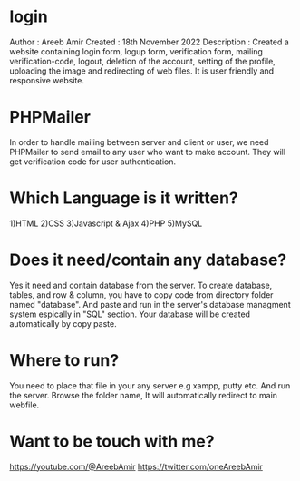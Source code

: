 # login
Author : Areeb Amir
Created : 18th November 2022
Description : Created a website containing login form, logup form, verification form, mailing verification-code, logout, deletion of the account, setting of the profile, uploading the image and redirecting of web files. It is user friendly and responsive website.

# PHPMailer
In order to handle mailing between server and client or user, we need PHPMailer to send email to any user who want to make account. They will get verification code for user authentication.

# Which Language is it written?
1)HTML
2)CSS
3)Javascript & Ajax
4)PHP
5)MySQL

# Does it need/contain any database?
Yes it need and contain database from the server. To create database, tables, and row & column, you have to copy code from directory folder named "database". And paste and run in the server's database managment system espically in "SQL" section. Your database will be created automatically by copy paste.

# Where to run?
You need to place that file in your any server e.g xampp, putty etc. And run the server. Browse the folder name, It will automatically redirect to main webfile.

# Want to be touch with me?
https://youtube.com/@AreebAmir
https://twitter.com/oneAreebAmir
